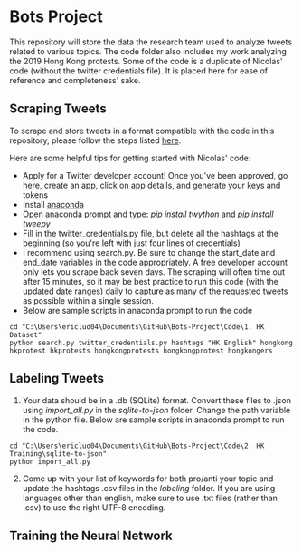 # Bots Project

This repository will store the data the research team used to analyze tweets related to various topics. The code folder also includes my work analyzing the 2019 Hong Kong protests. Some of the code is a duplicate of Nicolas' code (without the twitter credentials file). It is placed here for ease of reference and completeness' sake. 

## Scraping Tweets
To scrape and store tweets in a format compatible with the code in this repository, please follow the steps listed [here](https://github.com/NicolasGDM/Query_twitter_data).

Here are some helpful tips for getting started with Nicolas' code:
- Apply for a Twitter developer account! Once you've been approved, go [here](https://developer.twitter.com/en/apps), create an app, click on app details, and generate your keys and tokens
- Install [anaconda](https://www.anaconda.com/distribution/)
- Open anaconda prompt and type: *pip install twython* and *pip install tweepy*
- Fill in the twitter_credentials.py file, but delete all the hashtags at the beginning (so you're left with just four lines of credentials)
- I recommend using search.py. Be sure to change the start_date and end_date variables in the code appropriately. A free developer account only lets you scrape back seven days. The scraping will often time out after 15 minutes, so it may be best practice to run this code (with the updated date ranges) daily to capture as many of the requested tweets as possible within a single session. 
- Below are sample scripts in anaconda prompt to run the code
```
cd "C:\Users\ericluo04\Documents\GitHub\Bots-Project\Code\1. HK Dataset"
python search.py twitter_credentials.py hashtags "HK English" hongkong hkprotest hkprotests hongkongprotests hongkongprotest hongkongers
```
## Labeling Tweets

1. Your data should be in a .db (SQLite) format. Convert these files to .json using *import_all.py* in the *sqlite-to-json* folder. Change the path variable in the python file. Below are sample scripts in anaconda prompt to run the code. 
```
cd "C:\Users\ericluo04\Documents\GitHub\Bots-Project\Code\2. HK Training\sqlite-to-json"
python import_all.py
```

2. Come up with your list of keywords for both pro/anti your topic and update the hashtags .csv files in the *labeling* folder. If you are using languages other than english, make sure to use .txt files (rather than .csv) to use the right UTF-8 encoding. 

## Training the Neural Network
